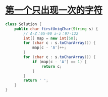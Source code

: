 # [第一个只出现一次的字符](https://leetcode-cn.com/problems/di-yi-ge-zhi-chu-xian-yi-ci-de-zi-fu-lcof/)

```java
class Solution {
    public char firstUniqChar(String s) {
        // A-Z：65-90 a-z：97-122 
        int[] map = new int[58];
        for (char c : s.toCharArray()) {
            map[c - 'A']++;
        }
        for (char c : s.toCharArray()) {
            if (map[c - 'A'] == 1) {
                return c;
            }
        }
        return ' ';
    }
}
```

